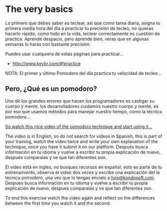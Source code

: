 
# The very basics

Lo primero que debes saber es teclear, así que como tarea diaria, asigna tu primera media hora del día a practicar tu precisión de tecleo, no quieras  hacerlo rápido, como todo en la vida, teclear correctamente es cuestión de practica. Aprende despacio, pero aprende bien, veras que en algunas semanas lo harás con bastante precisión.

Puedes usar cualquiera de estas páginas para practicar...

- http://www.keybr.com/#!practice
<!-- <Desarrollar la propia en español y añadir otras -->

NOTA: El primer y último Pomodoro del día practica tu velocidad de tecleo…

## Pero, ¿Qué es un pomodoro?


Uno de los grandes errores que hacen los programadores es castigar su cuerpo y mente, los desarrolladores cuidamos nuestro cuerpo y mente, es por eso que usamos métodos para manejar nuestro tiempo, como la técnica pomodoro...

[So watch this nice video of the pomodoro technique and start using it...](http://pomodorotechnique.com/)

The video is in English, so do not search for videos in Spanish, this is part of your training, watch the video twice and write your own explanation of the technique, once you have it submit it on our platform. Después busca información en tu idioma y vuelve a escribir tu propia explicación de nuevo, después comparalas y ve que tan diferentes son.

El video está en ingles, no busques recursos en español, esto es parte de tu entrenamiento, observa el video dos veces y escribe una explicación del la tecnica pomodoro, una ves que lo tengas envialo a hire@kondosoft.com. Despues busca información en tu idioma y vuelve a escribir tu propia explicación de nuevo, despues comparalas y ve que tan diferentes son.

To end this exercise watch the video again and reflect on the differences between the first time you watch it and the second.
